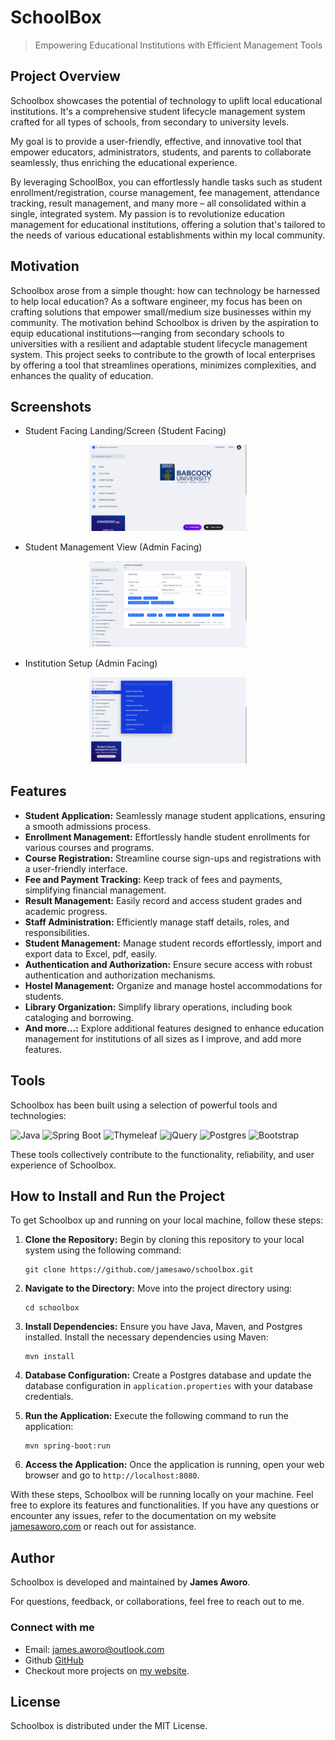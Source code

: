 
# SchoolBox

> Empowering Educational Institutions with Efficient Management Tools


## Project Overview
Schoolbox showcases the potential of technology to uplift local educational institutions.
It's a comprehensive student lifecycle management system crafted for all types of schools, from secondary to university levels. 

My goal is to provide a user-friendly, effective, and innovative tool that empower educators, administrators, students, and parents to 
collaborate seamlessly, thus enriching the educational experience.

By leveraging SchoolBox, you can effortlessly handle tasks such as student enrollment/registration, course management, fee management, 
attendance tracking, result management, and many more – all consolidated within a single, integrated system. My passion is to revolutionize 
education management for educational institutions, offering a solution that's tailored to the needs of various educational establishments within my local community.


## Motivation
Schoolbox arose from a simple thought: how can technology be harnessed to help local education? 
As a software engineer, my focus has been on crafting solutions that empower small/medium size businesses within my community. 
The motivation behind Schoolbox is driven by the aspiration to equip educational institutions—ranging from secondary schools to universities 
with a resilient and adaptable student lifecycle management system. 
This project seeks to contribute to the growth of local enterprises by offering a tool that streamlines operations, 
minimizes complexities, and enhances the quality of education.

## Screenshots 

- Student Facing Landing/Screen (Student Facing)
<div align="center">
<img src="screens/01-student-facing.png" width="50%">
</div>

- Student Management View (Admin Facing)
<div align="center">
<img src="screens/02-student-management.png" width="50%">
</div>

- Institution Setup (Admin Facing)
<div align="center">
<img src="screens/03-institution-setup.png" width="50%">
</div>

## Features

- **Student Application:** Seamlessly manage student applications, ensuring a smooth admissions process.
- **Enrollment Management:** Effortlessly handle student enrollments for various courses and programs.
- **Course Registration:** Streamline course sign-ups and registrations with a user-friendly interface.
- **Fee and Payment Tracking:** Keep track of fees and payments, simplifying financial management.
- **Result Management:** Easily record and access student grades and academic progress.
- **Staff Administration:** Efficiently manage staff details, roles, and responsibilities.
- **Student Management:** Manage student records effortlessly, import and export data to Excel, pdf, easily. 
- **Authentication and Authorization:** Ensure secure access with robust authentication and authorization mechanisms.
- **Hostel Management:** Organize and manage hostel accommodations for students.
- **Library Organization:** Simplify library operations, including book cataloging and borrowing.
- **And more...:** Explore additional features designed to enhance education management for institutions of all sizes as I improve, and add more features.


## Tools

Schoolbox has been built using a selection of powerful tools and technologies:

![Java](https://img.shields.io/badge/Java-%3E%3D%2011-blue) 
![Spring Boot](https://img.shields.io/badge/Spring%20Boot-%3E%3D%202.5.0-brightgreen) 
![Thymeleaf](https://img.shields.io/badge/Thymeleaf-%3E%3D%203.0.0-yellowgreen) 
![jQuery](https://img.shields.io/badge/jQuery-%3E%3D%203.6.0-blue) 
![Postgres](https://img.shields.io/badge/Postgres-%3E%3D%2013.0-blue) 
![Bootstrap](https://img.shields.io/badge/Bootstrap-%3E%3D%203.5.0-purple)


These tools collectively contribute to the functionality, reliability, and user experience of Schoolbox.


## How to Install and Run the Project

To get Schoolbox up and running on your local machine, follow these steps:

1. **Clone the Repository:** Begin by cloning this repository to your local system using the following command:
   ```
   git clone https://github.com/jamesawo/schoolbox.git
   ```

2. **Navigate to the Directory:** Move into the project directory using:
   ```
   cd schoolbox
   ```

3. **Install Dependencies:** Ensure you have Java, Maven, and Postgres installed. Install the necessary dependencies using Maven:
   ```
   mvn install
   ```

4. **Database Configuration:** Create a Postgres database and update the database configuration in `application.properties` with your database credentials.

5. **Run the Application:** Execute the following command to run the application:
   ```
   mvn spring-boot:run
   ```

6. **Access the Application:** Once the application is running, open your web browser and go to `http://localhost:8080`.

With these steps, Schoolbox will be running locally on your machine. Feel free to explore its features and functionalities. 
If you have any questions or encounter any issues, refer to the documentation on my website [jamesaworo.com](https://jamesaworo.com) or reach out for assistance.

## Author

Schoolbox is developed and maintained by **James Aworo**.

For questions, feedback, or collaborations, feel free to reach out to me.

### Connect with me 
- Email:  [james.aworo@outlook.com](mailto:james.aworo@outlook.com)
- Github [GitHub](https://github.com/jamesawo) 
- Checkout more projects on [my website](https://jamesaworo.com).


## License

Schoolbox is distributed under the MIT License.



